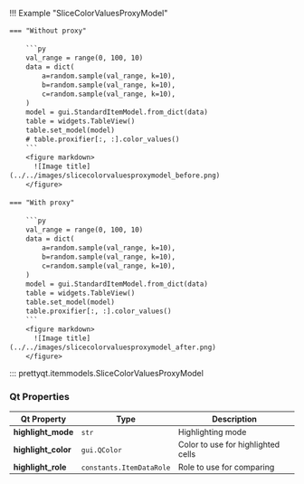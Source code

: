 !!! Example "SliceColorValuesProxyModel"

    === "Without proxy"

        ```py
        val_range = range(0, 100, 10)
        data = dict(
            a=random.sample(val_range, k=10),
            b=random.sample(val_range, k=10),
            c=random.sample(val_range, k=10),
        )
        model = gui.StandardItemModel.from_dict(data)
        table = widgets.TableView()
        table.set_model(model)
        # table.proxifier[:, :].color_values()
        ```
        <figure markdown>
          ![Image title](../../images/slicecolorvaluesproxymodel_before.png)
        </figure>

    === "With proxy"

        ```py
        val_range = range(0, 100, 10)
        data = dict(
            a=random.sample(val_range, k=10),
            b=random.sample(val_range, k=10),
            c=random.sample(val_range, k=10),
        )
        model = gui.StandardItemModel.from_dict(data)
        table = widgets.TableView()
        table.set_model(model)
        table.proxifier[:, :].color_values()
        ```
        <figure markdown>
          ![Image title](../../images/slicecolorvaluesproxymodel_after.png)
        </figure>


::: prettyqt.itemmodels.SliceColorValuesProxyModel


### Qt Properties

| Qt Property         | Type                     | Description                        |
| --------------------|--------------------------| -----------------------------------|
| **highlight_mode**  | `str`                    | Highlighting mode                  |
| **highlight_color** | `gui.QColor`             | Color to use for highlighted cells |
| **highlight_role**  | `constants.ItemDataRole` | Role to use for comparing          |
